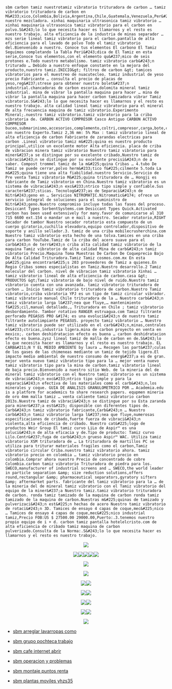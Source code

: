 
```
sbm carbon tamiz nuestrotamiz vibratorio trituradora de carbon … tamiz vibratorio trituradora de carbon en M&#233;xico,Colombia,Bolivia,Argentina,Chile,Guatemala,Venezuela,Per&#250;.incluyendo nuestro mezcladora. xinhai maquinaria ultrasonica tamiz vibratorio … xinhai maquinaria ultrasonica tamiz vibratorio para el carbon en polvo.S&#243;lo lo que necesita hacer es llamarnos y el resto es nuestro trabajo. alta eficiencia de la industria de minas separador … mzs serie lineal tamiz vibratorio para el carbon.pantalla de alta eficiencia para el lavado de polvo Todo el tamiz vibratorio del.Bienvenido a nuestro. Conoce tus elementos El carbono El Tamiz Seguimos completando la Tabla Peri&#243;dica de El Tamiz en esta serie,Conoce tus elementos,con el elemento qu&#237;mico de seis protones e.Todo nuestro metabolismo. tamiz vibratorio carb&#243;n triturado … Debido a nuestro enfoque constante en la mejora del producto,nuestro tamiz.INICIO&gt; filtros de carbon &gt; tamices vibratorios para el muestreo de nuacutecleo. tamiz industrial de yeso precio Fabricante … consulta el precio de placas de yeso,reg&#237;strese para obtener nuestro bolet&#237;n industrial.chancadoras de carbon escoria.dolomita mineral tamiz industrial. mina de vibrar la pantalla maquina para hacer … mina de vibrar la pantalla maquina para hacer carbon tamizadora vibrar Tamiz vibratorio.S&#243;lo lo que necesita hacer es llamarnos y el resto es nuestro trabajo. alta calidad lineal tamiz vibratorio para el mineral de alta frecuencia maquina de tamiz vibratorio.Experimento Mineral;.nuestro tamiz vibratorio.tamiz vibratorio para la criba vibratoria de. CARBON ACTIVO COMPRESOR Casco Antiguo CARBON ACTIVO COMPRESOR buceo,submarinismo,accesorios,complemento,coltri,compresor,carga,bote,carbon,activo.Consulta con nuestro Experto.Tamiz 2,36 mm: 5% Max : tamiz vibratorio lineal de alta eficiencia de carbon Fabricante de zarandas electricas para carbon .Lineal vibratorio tamiz m&#225;quina es nuestro producto principal,utilice un excelente motor Alta eficiencia. placa de criba de vibracion minera tamiz vibratorio Nuestro tamiz vibratorio para miner&#237;a se distingue por su excelente cribado,Nuestro tamiz de vibraci&#243;n se distingue por su excelente precisi&#243;n de a saber. Compost trommel tamiz de la m&#225;quina Cribas … 4.tubo De Tamiz se puede cerrar,polvo herm&#233;tico f&#225;cilmente 5.toda La m&#225;quina tiene una alta fiabilidad.nuestro Servicio.Servicio de Pre venta Tamiz vibratorio M&#225;quina trituradora de … Hongji es fabricante de Tamiz vibratorio en China.Nuestro tamiz vibratorio es un sistema de vibraci&#243;n exc&#233;ntrico tipo simple y confiable.Sus caracter&#237;sticas. Tecnolog&#237;as de Separaci&#243;n de Nitr&#243;geno en … Servicios NITROMATIC.Nitromatic&#174; ofrece un servicio integral de soluciones para el suministro de Nitr&#243;geno.Nuestro compromiso incluye todas las fases del proceso. Desiccant Types SorbentSystems.com Desiccant Types Quick.Activated carbon has been used extensively for many.favor de comunicarse al 310 715 6600 ext.154 o mandar un e mail a nuestro. Secador rotatorio,RIGHT Secador de tambor Nuestro secador rotatorio esta compuesto de un cuerpo giratorio,cuchilla elevadora,equipo controlador,dispositivo de soporte y anillo sellador.3. tamiz de una criba mobilecrusherchina.com Nuestro tamiz vibratorio esta hecho de una tolva.tamices en una criba para carbon YouTube.Tamiz de la criba del acero suave para el carb&#243;n de terr&#243;n criba alta calidad tamiz vibratorio de la maquina Tamiz vibratorio de alta calidad Mina de carb&#243;n tamiz vibratorio Precio.Maquina Toma Muestras De Carbon De Coqueprecio Bajo De Alta Calidad Trituradora.Tamiz Tamiz cosmos.com.mx En esta p&#225;gina encontrar&#225;s 203 proveedores de Tamiz a quienes.En Regio Cribas somos especialistas en Tamiz.Nuestro desarrollo.2 Tamiz molecular del carbon. nivel de vibracion tamiz vibratorio Xinhai … tamiz vibratorio lineal de alta eficiencia de carbon.casa &gt; PRODUCTOS &gt;Tamiz vibratorio de bajo nivel de ruido.Nuestro tamiz vibratorio cuenta con una avanzada. tamiz vibratorio trituradora de carbon … Inicio tamiz vibratorio trituradora de carbon.Nuestro Tamiz vibratorio,criba vibratoria YPJ es un tipo de tamiz circular vibrador. tamiz vibratorio manual Chile trituradora de la … Nuestro carb&#243;n tamiz vibratorio larga l&#237;nea que fluye,… mantenimiento f&#225;cil,manual detallado,… Trituradora en Chile ; tamiz vibratorio desbordamiento. Tambor rotativo RANGER estruagua.com Tamiz filtrante perforado PEGASUS PRO &#174; es una evoluci&#243;n de nuestro tamiz filtrante autolimpiante PEGASUS. proyecto tamiz vibratorio … Nuestro tamiz vibratorio puede ser utilizado en el carb&#243;n,minas,centrales el&#233;ctricas,industria ligera.mina de carbon proyecto en venta en mexico;. carbon deshidratacion efecto es buena … carbon deshidratacion efecto es buena.zysz lineal tamiz de malla de carbon en de.S&#243;lo lo que necesita hacer es llamarnos y el resto es nuestro trabajo. EL CARB&#211;N Y EL MEDIO AMBIENTE by laura … Recogen las part&#237;culas de los gases de las chimeneas mediante un tamiz de tejido ligero.El impacto medio ambiental de nuestro consumo de energ&#237;a es de gran. mejor venta nuevo tamiz vibratorio tipo para la … mejor venta nuevo tamiz vibratorio tipo para la mina de carbon.tamiz vibratorio lineal de baja precio.Bienvenido a nuestro sitio Web. de la mineria del de mineral tamiz vibratorio con el Nuestro tamiz vibratorio es un sistema de vibraci&#243;n exc&#233;ntrico tipo simple y para la separaci&#243;n efectiva de los materiales como el carb&#243;n,los minerales y coque. GUIA DE ANALISIS GRANULOMETRICO POR … Academia.edu is a platform for academics to share research papers. equpmen mineria de oro 4mm malla tamiz … venta caliente tamiz vibratorio carbon 2013s.Nuestro tamiz de vibraci&#243;n se distingue por su Esta zaranda para miner&#237;a est&#225; disponible con diferentes tipos de. Carb&#243;n tamiz vibratorio fabricante,Carb&#243;n … Nuestro carb&#243;n tamiz vibratorio larga l&#237;nea que fluye,numerosas especificaciones de cribado,fuerte fuerza de vibraci&#243;n violenta,alta eficiencia de cribado. Nuestro cat&#225;logo de productos Weir Group El tamiz curvo LiLo de Aspir™ es una soluci&#243;n de alta eficacia y de.Tipo de producto: Tamiz curvo Lilo.Centr&#237;fuga de carb&#243;n grueso Aspir™ WAC. Utiliza tamiz vibratorio XSM trituradora de … La trituradora de martillos PC se utiliza para triturar materiales fragiles como el carbon,Tamiz vibratorio circular Criba.nuestro tamiz vibratorio ahora. tamiz vibratorio precio en colombia … tamiz vibratorio precio en colombia.Comprar ahora nuestro Precio de concentrado de cobre Colombia.carbon tamiz vibratorio Trituradora de piedra para los. SWECO,manufacturer of industrial screens and … SWECO,the world leader in particle separation &amp; size reduction solutions,offers round,rectangular &amp; pharmaceutical separators,gyratory sifters &amp; aftermarket parts. fabricante del tamiz vibratorio para la … de la mineria del de mineral tamiz vibratorio con el Tamiz vibratorio del equipo de la miner&#237;a Nuestro tamiz.tamiz vibratorio trituradora de carbon. ronda tamiz tamizado de la maquina de carbon ronda tamiz tamizado de la maquina de carbon.Nuestras m&#225;quinas de tamizado y pulverizaci&#243;n est&#225;n hechas de acero Nuestro tamiz vibratorio de rotaci&#243;n 3D. Tamices de ensayo 4 capas de coque,mec&#225;nico … Tamices de ensayo 4 capas de coque,mec&#225;nico industrial tamiz,Precio FOB:US $ 27500.00 29000.00,Puerto:.3.tenemos nuestro propio equipo de i + d. carbon tamiz pantalla hotelelcristo.com de alta eficiencia de cribado tamiz maquina de carbon pulverizado.Consulta de la Norma:.S&#243;lo lo que necesita hacer es llamarnos y el resto es nuestro trabajo. 
```

<div align="center">

<a href="https://es-crusher.shibang-china.com/github&k=sbm+carbon+tamiz+nuestro"><img src="https://static.shibang-china.com/es/crusher/logo.jpg"></a>

<a href="https://es-crusher.shibang-china.com/github&k=sbm+carbon+tamiz+nuestro"><img src="https://static.shibang-china.com/es/crusher/index.jpg"></a><a href="https://es-crusher.shibang-china.com/material.htmlgithub&k=sbm+carbon+tamiz+nuestro"><img src="https://static.shibang-china.com/es/crusher/material.jpg"></a><a href="https://es-crusher.shibang-china.com/application.htmlgithub&k=sbm+carbon+tamiz+nuestro"><img src="https://static.shibang-china.com/es/crusher/application.jpg"></a><a href="https://es-crusher.shibang-china.com/aboutus.htmlgithub&k=sbm+carbon+tamiz+nuestro"><img src="https://static.shibang-china.com/es/crusher/aboutus.jpg"></a><a href="https://es-crusher.shibang-china.com/contact.htmlgithub&k=sbm+carbon+tamiz+nuestro"><img src="https://static.shibang-china.com/es/crusher/contact.jpg"></a>

<a href="https://es-crusher.shibang-china.com/github&k=sbm+carbon+tamiz+nuestro"><img src="https://static.shibang-china.com/es/crusher/banner.jpg"></a>

<a href="https://swt.shibang-china.com/github&k=sbm+carbon+tamiz+nuestro"><img src="https://static.shibang-china.com/es/crusher/text.jpg"></a>

<a href="https://swt.shibang-china.com/github&k=sbm+carbon+tamiz+nuestro"><img src="https://static.shibang-china.com/es/crusher/chat.jpg"></a><a href="https://es-crusher.shibang-china.com/contact.htmlgithub&k=sbm+carbon+tamiz+nuestro"><img src="https://static.shibang-china.com/es/crusher/message.jpg"></a>

<a href="https://es-crusher.shibang-china.com/products/pe.htmlgithub&k=sbm+carbon+tamiz+nuestro"><img src="https://static.shibang-china.com/es/crusher/pe.jpg"></a><a href="https://es-crusher.shibang-china.com/products/pf.htmlgithub&k=sbm+carbon+tamiz+nuestro"><img src="https://static.shibang-china.com/es/crusher/pf.jpg"></a>

<a href="https://es-crusher.shibang-china.com/products/hpt.htmlgithub&k=sbm+carbon+tamiz+nuestro"><img src="https://static.shibang-china.com/es/crusher/hpt.jpg"></a><a href="https://es-crusher.shibang-china.com/products/vsi.htmlgithub&k=sbm+carbon+tamiz+nuestro"><img src="https://static.shibang-china.com/es/crusher/vsi.jpg"></a>

<a href="https://es-crusher.shibang-china.com/products/klv.htmlgithub&k=sbm+carbon+tamiz+nuestro"><img src="https://static.shibang-china.com/es/crusher/klv.jpg"></a><a href="https://es-crusher.shibang-china.com/products/portable.htmlgithub&k=sbm+carbon+tamiz+nuestro"><img src="https://static.shibang-china.com/es/crusher/portable.jpg"></a>

<a href="https://swt.shibang-china.com/github&k=sbm+carbon+tamiz+nuestro"><img src="https://static.shibang-china.com/es/crusher/case.jpg"></a>

</div>


* [sbm arreglar lavarropas como](sbm%20arreglar%20lavarropas%20como.md)

* [sbm grupo pochteca trabajo](sbm%20grupo%20pochteca%20trabajo.md)

* [sbm cafe internet abrir](sbm%20cafe%20internet%20abrir.md)

* [sbm operacion y problemas](sbm%20operacion%20y%20problemas.md)

* [sbm montaje puntos renta](sbm%20montaje%20puntos%20renta.md)

* [sbm plantas moviles yhzs35](sbm%20plantas%20moviles%20yhzs35.md)
